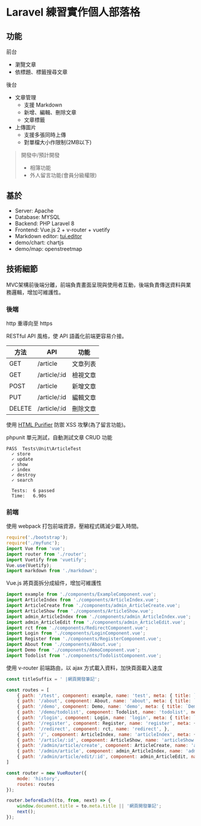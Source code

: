 # Laravel 練習實作個人部落格
## 功能
前台
  - 瀏覽文章
  - 依標題、標籤搜尋文章

後台
  - 文章管理
    + 支援 Markdown 
    + 新增、編輯、刪除文章
    + 文章標籤
  - 上傳圖片
    + 支援多張同時上傳
    + 對單檔大小作限制(2MB以下)

> 開發中/預計開發
>- 相簿功能
>- 外人留言功能(會員分級權限)


## 基於
- Server: Apache
- Database: MYSQL
- Backend: PHP Laravel 8 
- Frontend: Vue.js 2 + v-router + vuetify
- Markdown editor: [tui.editor](https://github.com/nhn/tui.editor)
- demo/chart: chartjs
- demo/map: openstreetmap

## 技術細節
MVC架構前後端分離，前端負責畫面呈現與使用者互動，後端負責傳送資料與業務邏輯，增加可維護性。
### 後端
http 重導向至 https

RESTful API 風格，使 API 語義化前端更容易介接。

方法|API|功能|
---|---|---|
GET|/article|文章列表
GET|/article/:id|檢視文章
POST|/article|新增文章
PUT|/article/:id|編輯文章
DELETE|/article/:id|刪除文章

使用 [HTML Purifier](http://htmlpurifier.org/) 防禦 XSS 攻擊(為了留言功能)。

phpunit 單元測試，自動測試文章 CRUD 功能
```
PASS  Tests\Unit\ArticleTest
  ✓ store
  ✓ update
  ✓ show
  ✓ index
  ✓ destroy
  ✓ search

  Tests:  6 passed
  Time:   6.90s
```

### 前端
使用 webpack 打包前端資源，壓縮程式碼減少載入時間。
```js
require('./bootstrap');
require('./myfunc');
import Vue from 'vue';
import router from './router';
import Vuetify from 'vuetify';
Vue.use(Vuetify);
import markdown from './markdown';
```

Vue.js 將頁面拆分成組件，增加可維護性
```js
import example from './components/ExampleComponent.vue';
import ArticleIndex from './components/ArticleIndex.vue';
import ArticleCreate from './components/admin_ArticleCreate.vue';
import ArticleShow from './components/ArticleShow.vue';
import admin_ArticleIndex from './components/admin_ArticleIndex.vue';
import admin_ArticleEdit from './components/admin_ArticleEdit.vue';
import rct from './components/RedirectComponent.vue';
import Login from './components/LoginComponent.vue';
import Register from './components/RegisterComponent.vue';
import About from './components/About.vue';
import Demo from './components/demoComponent.vue';
import Todolist from './components/TodolistComponent.vue';
```

使用 v-router 前端路由，以 ajax 方式載入資料，加快頁面載入速度
```js
const titleSuffix = ' |網頁開發筆記';

const routes = [
    { path: '/test', component: example, name: 'test', meta: { title: `Testing${titleSuffix}` } },
    { path: '/about', component: About, name: 'about', meta: { title: `關於本站${titleSuffix}` } },
    { path: '/demo', component: Demo, name: 'demo', meta: { title: `Demo${titleSuffix}` } },
    { path: '/demo/todolist', component: Todolist, name: 'todolist', meta: { title: `Todolist${titleSuffix}` } },
    { path: '/login', component: Login, name: 'login', meta: { title: `登入${titleSuffix}` } },
    { path: '/register', component: Register, name: 'register', meta: { title: `註冊${titleSuffix}` } },
    { path: '/redirect', component: rct, name: 'redirect', },
    { path: '/', component: ArticleIndex, name: 'articleIndex', meta: { title: `筆記列表${titleSuffix}` } },
    { path: '/article/:id', component: ArticleShow, name: 'articleShow', },
    { path: '/admin/article/create', component: ArticleCreate, name: 'articleCreate', },
    { path: '/admin/article', component: admin_ArticleIndex, name: 'admin_articleIndex', },
    { path: '/admin/article/edit/:id', component: admin_ArticleEdit, name: 'articleEdit', },
]

const router = new VueRouter({
    mode: 'history',
    routes: routes
});

router.beforeEach((to, from, next) => {
    window.document.title = to.meta.title || '網頁開發筆記';
    next();
});
```
